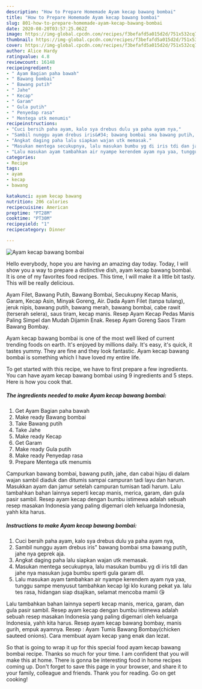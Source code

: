 ```yaml
---
description: "How to Prepare Homemade Ayam kecap bawang bombai"
title: "How to Prepare Homemade Ayam kecap bawang bombai"
slug: 801-how-to-prepare-homemade-ayam-kecap-bawang-bombai
date: 2020-08-20T03:57:25.062Z
image: https://img-global.cpcdn.com/recipes/f3befafd5a015d2d/751x532cq70/ayam-kecap-bawang-bombai-foto-resep-utama.jpg
thumbnail: https://img-global.cpcdn.com/recipes/f3befafd5a015d2d/751x532cq70/ayam-kecap-bawang-bombai-foto-resep-utama.jpg
cover: https://img-global.cpcdn.com/recipes/f3befafd5a015d2d/751x532cq70/ayam-kecap-bawang-bombai-foto-resep-utama.jpg
author: Alice Hardy
ratingvalue: 4.8
reviewcount: 16148
recipeingredient:
- " Ayam Bagian paha bawah"
- " Bawang bombai"
- " Bawang putih"
- " Jahe"
- " Kecap"
- " Garam"
- " Gula putih"
- " Penyedap rasa"
- " Mentega utk menumis"
recipeinstructions:
- "Cuci bersih paha ayam, kalo sya drebus dulu ya paha ayam nya,"
- "Sambil nunggu ayam drebus iris&#34; bawang bombai sma bawang putih, jahe nya geprek aja."
- "Angkat daging paha lalu siapkan wajan utk memasak."
- "Masukan mentega secukupnya, lalu masukan bumbu yg di iris tdi dan jahe nya masukan juga bumbu sperti gula garam dll."
- "Lalu masukan ayam tambahkan air nyampe kerendem ayam nya yaa, tunggu sampe menyusut tambahkan kecap lgi klo kurang pekat ya. lalu tes rasa, hidangan siap dsajikan, selamat mencoba mamii 😘"
categories:
- Recipe
tags:
- ayam
- kecap
- bawang

katakunci: ayam kecap bawang 
nutrition: 206 calories
recipecuisine: American
preptime: "PT28M"
cooktime: "PT30M"
recipeyield: "1"
recipecategory: Dinner

---
```



![Ayam kecap bawang bombai](https://img-global.cpcdn.com/recipes/f3befafd5a015d2d/751x532cq70/ayam-kecap-bawang-bombai-foto-resep-utama.jpg)

Hello everybody, hope you are having an amazing day today. Today, I will show you a way to prepare a distinctive dish, ayam kecap bawang bombai. It is one of my favorites food recipes. This time, I will make it a little bit tasty. This will be really delicious.

Ayam Filet, Bawang Putih, Bawang Bombai, Secukupny Kecap Manis, Garam, Kecap Asin, Minyak Goreng, Air. Dada Ayam Filet (tanpa tulang), jeruk nipis, bawang putih, bawang merah, bawang bombai, cabe rawit (terserah selera), saus tiram, kecap manis. Resep Ayam Kecap Pedas Manis Paling Simpel dan Mudah Dijamin Enak. Resep Ayam Goreng Saos Tiram Bawang Bombay.

Ayam kecap bawang bombai is one of the most well liked of current trending foods on earth. It's enjoyed by millions daily. It's easy, it's quick, it tastes yummy. They are fine and they look fantastic. Ayam kecap bawang bombai is something which I have loved my entire life.


To get started with this recipe, we have to first prepare a few ingredients. You can have ayam kecap bawang bombai using 9 ingredients and 5 steps. Here is how you cook that.

<!--inarticleads1-->

##### The ingredients needed to make Ayam kecap bawang bombai:

1. Get  Ayam Bagian paha bawah
1. Make ready  Bawang bombai
1. Take  Bawang putih
1. Take  Jahe
1. Make ready  Kecap
1. Get  Garam
1. Make ready  Gula putih
1. Make ready  Penyedap rasa
1. Prepare  Mentega utk menumis


Campurkan bawang bombai, bawang putih, jahe, dan cabai hijau di dalam wajan sambil diaduk dan ditumis sampai campuran tadi layu dan harum. Masukkan ayam dan jamur setelah campuran tumisan tadi harum. Lalu tambahkan bahan lainnya seperti kecap manis, merica, garam, dan gula pasir sambil. Resep ayam kecap dengan bumbu istimewa adalah sebuah resep masakan Indonesia yang paling digemari oleh keluarga Indonesia, yahh kita harus. 

<!--inarticleads2-->

##### Instructions to make Ayam kecap bawang bombai:

1. Cuci bersih paha ayam, kalo sya drebus dulu ya paha ayam nya,
1. Sambil nunggu ayam drebus iris&#34; bawang bombai sma bawang putih, jahe nya geprek aja.
1. Angkat daging paha lalu siapkan wajan utk memasak.
1. Masukan mentega secukupnya, lalu masukan bumbu yg di iris tdi dan jahe nya masukan juga bumbu sperti gula garam dll.
1. Lalu masukan ayam tambahkan air nyampe kerendem ayam nya yaa, tunggu sampe menyusut tambahkan kecap lgi klo kurang pekat ya. lalu tes rasa, hidangan siap dsajikan, selamat mencoba mamii 😘


Lalu tambahkan bahan lainnya seperti kecap manis, merica, garam, dan gula pasir sambil. Resep ayam kecap dengan bumbu istimewa adalah sebuah resep masakan Indonesia yang paling digemari oleh keluarga Indonesia, yahh kita harus. Resep ayam kecap bawang bombay, manis gurih, empuk ayamnya. Resep : Ayam Tumis Bawang Bombay(chicken sauteed onions). Cara membuat ayam kecap yang enak dan lezat. 

So that is going to wrap it up for this special food ayam kecap bawang bombai recipe. Thanks so much for your time. I am confident that you will make this at home. There is gonna be interesting food in home recipes coming up. Don't forget to save this page in your browser, and share it to your family, colleague and friends. Thank you for reading. Go on get cooking!
